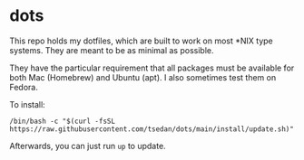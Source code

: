 # dots

This repo holds my dotfiles, which are built to work on most *NIX type systems.
They are meant to be as minimal as possible.

They have the particular requirement that all packages must be available for both Mac (Homebrew) and Ubuntu (apt). I also sometimes test them on Fedora.

To install:
```shell
/bin/bash -c "$(curl -fsSL https://raw.githubusercontent.com/tsedan/dots/main/install/update.sh)"
```

Afterwards, you can just run `up` to update.
